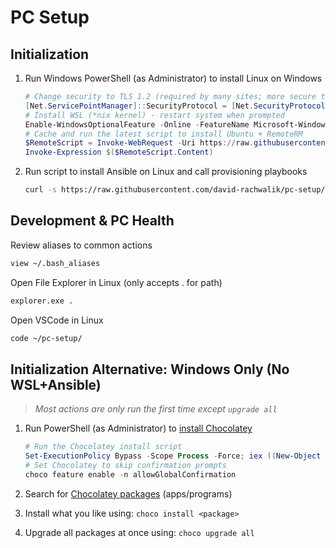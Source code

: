 # PC Setup

## Initialization

1. Run Windows PowerShell (as Administrator) to install Linux on Windows

    ``` powershell
    # Change security to TLS 1.2 (required by many sites; more secure than default TLS 1.0)
    [Net.ServicePointManager]::SecurityProtocol = [Net.SecurityProtocolType]::Tls12
    # Install WSL (*nix kernel) - restart system when prompted
    Enable-WindowsOptionalFeature -Online -FeatureName Microsoft-Windows-Subsystem-Linux
    # Cache and run the latest script to install Ubuntu + RemoteRM
    $RemoteScript = Invoke-WebRequest -Uri https://raw.githubusercontent.com/david-rachwalik/pc-setup/master/win_setup.ps1 -UseBasicParsing
    Invoke-Expression $($RemoteScript.Content)
    ```

2. Run script to install Ansible on Linux and call provisioning playbooks

    ``` bash
    curl -s https://raw.githubusercontent.com/david-rachwalik/pc-setup/master/wsl_setup.sh | sudo -H bash
    ```

## Development & PC Health

Review aliases to common actions

``` bash
view ~/.bash_aliases
```

Open File Explorer in Linux (only accepts . for path)

``` bash
explorer.exe .
```

Open VSCode in Linux

``` bash
code ~/pc-setup/
```

## Initialization Alternative: Windows Only (No WSL+Ansible)

> *Most actions are only run the first time except `upgrade all`*

1. Run PowerShell (as Administrator) to [install Chocolatey](https://chocolatey.org/install)

    ``` powershell
    # Run the Chocolatey install script
    Set-ExecutionPolicy Bypass -Scope Process -Force; iex ((New-Object System.Net.WebClient).DownloadString('https://chocolatey.org/install.ps1'))
    # Set Chocolatey to skip confirmation prompts
    choco feature enable -n allowGlobalConfirmation
    ```

2. Search for [Chocolatey packages](https://chocolatey.org/packages) (apps/programs)

3. Install what you like using: `choco install <package>`

4. Upgrade all packages at once using: `choco upgrade all`
